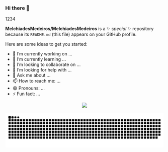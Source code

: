 ### Hi there 👋
1234


**MelchiadesMedeiros/MelchiadesMedeiros** is a ✨ _special_ ✨ repository because its `README.md` (this file) appears on your GitHub profile.

Here are some ideas to get you started:

- 🔭 I’m currently working on ...
- 🌱 I’m currently learning ...
- 👯 I’m looking to collaborate on ...
- 🤔 I’m looking for help with ...
- 💬 Ask me about ...
- 📫 How to reach me: ...
- 😄 Pronouns: ...
- ⚡ Fun fact: ...

<div align="center">
  <a href="https://github.com/MelchiadesMedeiros">
  <img height="180em" src="https://github-readme-stats.vercel.app/api?username=MelchiadesMedeiros&show_icons=true&theme=dark&include_all_commits=true&count_private=true"/>
</div>

 ![Snake animation](https://raw.githubusercontent.com/MelchiadesMedeiros/MelchiadesMedeiros/output/github-contribution-grid-snake.svg)
